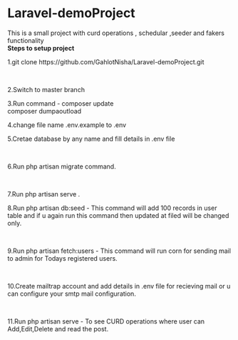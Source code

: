 # Laravel-demoProject
This is a small project with curd operations , schedular ,seeder and fakers functionality<br>
<b>Steps to setup project</b> 
<p>1.git clone https://github.com/GahlotNisha/Laravel-demoProject.git </p><br>
<p>2.Switch to master branch</p>
<p>3.Run command - composer update <br>
composer dumpaoutload </p>
<p>4.change file name .env.example to .env</p>
<p>5.Cretae database by any name and fill details in .env file</p><br>
<p>6.Run php artisan migrate command.</p><br>
<p>7.Run php artisan serve .<p>
<p>8.Run php artisan db:seed - This command will add 100 records in user table and if u again run this command then updated at filed will be changed only.</p><br>
<p>9.Run php artisan fetch:users - This command will run corn for sending mail to admin for Todays registered users.</p><br>
<p>10.Create mailtrap account and add details in .env file for recieving mail or u can configure your smtp mail configuration.</p><br>
<p>11.Run php artisan serve - To see CURD operations where user can Add,Edit,Delete and read the post.</p><br>
